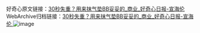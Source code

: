 好奇心原文链接：[30秒失重？用来抹气垫BB妥妥的_商业_好奇心日报-宣海伦 ](https://www.qdaily.com/articles/11854.html)
WebArchive归档链接：[30秒失重？用来抹气垫BB妥妥的_商业_好奇心日报-宣海伦 ](http://web.archive.org/web/20190623171211/https://www.qdaily.com/articles/11854.html)
![image](http://ww3.sinaimg.cn/large/007d5XDply1g3was9urspj30u03704ol)